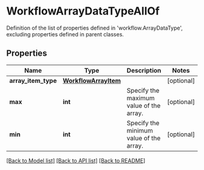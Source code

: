 # WorkflowArrayDataTypeAllOf

Definition of the list of properties defined in 'workflow.ArrayDataType', excluding properties defined in parent classes.
## Properties
Name | Type | Description | Notes
------------ | ------------- | ------------- | -------------
**array_item_type** | [**WorkflowArrayItem**](WorkflowArrayItem.md) |  | [optional] 
**max** | **int** | Specify the maximum value of the array. | [optional] 
**min** | **int** | Specify the minimum value of the array. | [optional] 

[[Back to Model list]](../README.md#documentation-for-models) [[Back to API list]](../README.md#documentation-for-api-endpoints) [[Back to README]](../README.md)


